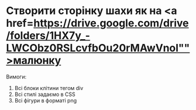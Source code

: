 # Створити сторінку шахи як на <a href=https://drive.google.com/drive/folders/1HX7y_-LWCObz0RSLcvfbOu20rMAwVnol"">малюнку</a>
Вимоги:
1. Всі блоки клітини тегом div
2. Всі стилі задаємо в CSS
3. Всі фігури в форматі png
